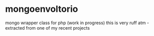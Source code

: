 mongoenvoltorio
===============

mongo wrapper class for php (work in progress)
this is very ruff atm - extracted from one of my recent projects